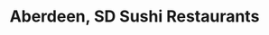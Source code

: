 ---
layout: city
title: Aberdeen, SD Sushi Restaurants
permalink: /south-dakota/aberdeen/
stateAbbr: SD
stateName: South Dakota
cityName: Aberdeen

---